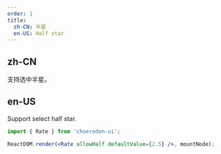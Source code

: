 ```yaml
---
order: 1
title:
  zh-CN: 半星
  en-US: Half star
---
```


## zh-CN

支持选中半星。

## en-US

Support select half star.

````jsx
import { Rate } from 'choerodon-ui';

ReactDOM.render(<Rate allowHalf defaultValue={2.5} />, mountNode);
````
